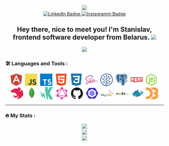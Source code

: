 <div id="header" align="center">
  <img src="https://media.giphy.com/media/CwTvSiWflgCGKgz5eb/giphy.gif" width="100"/>
</div>
<div id="badges" align="center">
  <a href="https://www.linkedin.com/in/%D1%81%D1%82%D0%B0%D0%BD%D0%B8%D1%81%D0%BB%D0%B0%D0%B2-%D0%B4%D1%83%D1%88%D0%BA%D0%B5%D0%B2%D0%B8%D1%87-2bb71a174">
    <img src="https://img.shields.io/badge/LinkedIn-blue?logo=linkedin&logoColor=white&style=for-the-badge" alt="LinkedIn Badge"/>
  </a>
  <a href="https://www.instagram.com/sddushkevich/">
    <img src="https://img.shields.io/badge/Instagram-blueviolet?logo=instagram&logoColor=white&style=for-the-badge" alt="Instagramm Badge"/>
  </a>
</div>
<h2 align="center">
  Hey there, nice to meet you! I'm Stanislav, frontend software developer from Belarus.
  <img src="https://media.giphy.com/media/hvRJCLFzcasrR4ia7z/giphy.gif" width="20px"/>
</h2>

<div id="header" align="center">
  <img src="https://media.giphy.com/media/hqU2KkjW5bE2v2Z7Q2/giphy.gif" width="300"/>
</div>

### :hammer_and_wrench: Languages and Tools :
<div align="center">
  <img src="https://github.com/devicons/devicon/blob/master/icons/angularjs/angularjs-plain.svg" title="Angularjs" alt="angularjs" width="40" height="40"/>&nbsp;
  <img src="https://github.com/devicons/devicon/blob/master/icons/javascript/javascript-original.svg" title="JavaScript" alt="JavaScript" width="40" height="40"/>&nbsp;
  <img src="https://github.com/devicons/devicon/blob/master/icons/typescript/typescript-plain.svg" title="typescript" alt="typescript" width="40" height="40"/>&nbsp;
  <img src="https://github.com/devicons/devicon/blob/master/icons/html5/html5-original.svg" title="HTML5" alt="HTML" width="40" height="40"/>&nbsp;
  <img src="https://github.com/devicons/devicon/blob/master/icons/css3/css3-plain.svg" title="css3" alt="css3" width="40" height="40"/>&nbsp;
  <img src="https://github.com/devicons/devicon/blob/master/icons/sass/sass-original.svg" title="sass" alt="sass" width="40" height="40"/>&nbsp;
  <img src="https://github.com/devicons/devicon/blob/master/icons/sourcetree/sourcetree-original.svg" title="sourcetree" alt="sourcetree" width="40" height="40"/>&nbsp;
  <img src="https://github.com/devicons/devicon/blob/master/icons/postgresql/postgresql-plain.svg" title="postgresql" alt="postgresql" width="40" height="40"/>&nbsp;
  <img src="https://github.com/devicons/devicon/blob/master/icons/npm/npm-original-wordmark.svg" title="npm" alt="npm" width="40" height="40"/>&nbsp;
  <img src="https://github.com/devicons/devicon/blob/master/icons/nodejs/nodejs-original.svg" title="nodejs" alt="nodejs" width="40" height="40"/>&nbsp;
  <img src="https://github.com/devicons/devicon/blob/master/icons/nestjs/nestjs-plain.svg" title="nestjs" alt="nestjs" width="40" height="40"/>&nbsp;
  <img src="https://github.com/devicons/devicon/blob/master/icons/mongodb/mongodb-original.svg" title="mongodb" alt="mongodb" width="40" height="40"/>&nbsp;
  <img src="https://github.com/devicons/devicon/blob/master/icons/karma/karma-plain.svg" title="karma" alt="karma" width="40" height="40"/>&nbsp;
  <img src="https://github.com/devicons/devicon/blob/master/icons/graphql/graphql-plain.svg"  title="graphql" alt="graphql" width="40" height="40"/>&nbsp;
  <img src="https://github.com/devicons/devicon/blob/master/icons/github/github-original.svg" title="github" alt="github" width="40" height="40"/>&nbsp;
  <img src="https://github.com/devicons/devicon/blob/master/icons/eslint/eslint-original.svg" title="eslint"  alt="eslint" width="40" height="40"/>&nbsp;
  <img src="https://github.com/devicons/devicon/blob/master/icons/mysql/mysql-original-wordmark.svg" title="MySQL"  alt="MySQL" width="40" height="40"/>&nbsp;
  <img src="https://github.com/devicons/devicon/blob/master/icons/nodejs/nodejs-original-wordmark.svg" title="NodeJS" alt="NodeJS" width="40" height="40"/>&nbsp;
  <img src="https://github.com/devicons/devicon/blob/master/icons/docker/docker-original.svg" title="docker" alt="docker" width="40" height="40"/>&nbsp;
  <img src="https://github.com/devicons/devicon/blob/master/icons/d3js/d3js-plain.svg" title="d3js" **alt="d3js" width="40" height="40"/>
</div>

---

### :fire: My Stats :
<div align="center">
  <img src="https://github-readme-streak-stats.herokuapp.com/?user=sddushkevich&theme=sea-dark&border_radius=20&date_format=M%20j%5B%2C%20Y%5D">
</div>
<div align="center">
<img src="https://github-readme-stats.vercel.app/api?username=sddushkevich&show_icons=true&theme=cobalt2">
</div>
<div align="center">
  <img src="https://github-readme-stats.vercel.app/api/top-langs/?username=sddushkevich&layout=compact&theme=vision-friendly-dark">
</div>
